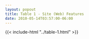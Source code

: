 ```yaml
---
layout: popout
title: Table 1 - Site (Web) Features
date: 2010-05-14T03:57:00-06:00
---
```


{{< include-html "../table-1.html" >}}

